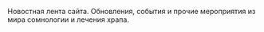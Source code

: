 <!--t Новости t-->
<!--d Новостная лента d-->

Новостная лента сайта.  Обновления, события и прочие мероприятия из мира сомнологии и лечения храпа.